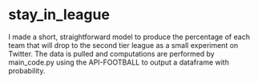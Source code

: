# stay_in_league

I made a short, straightforward model to produce the percentage of each team that will drop to the second tier league as a small experiment on Twitter.
The data is pulled and computations are performed by main_code.py using the API-FOOTBALL to output a dataframe with probability.

